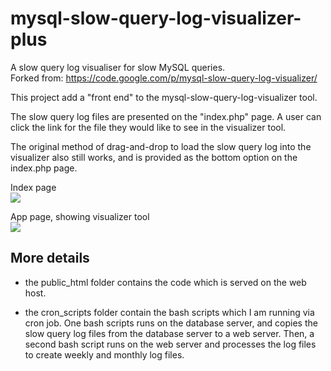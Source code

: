 # mysql-slow-query-log-visualizer-plus
A slow query log visualiser for slow MySQL queries. <br />
Forked from: 
https://code.google.com/p/mysql-slow-query-log-visualizer/ <br />


This project add a "front end" to the mysql-slow-query-log-visualizer tool.   <br />

The slow query log files are presented on the "index.php" page.  A user can click the link for the file they would like to see in the visualizer tool.

The original method of drag-and-drop to load the slow query log into the visualizer also still works, and is provided as the bottom option on the index.php page.


Index page <br />
<img src="http://macmillian.net/mysql-slow-query-log-plus/images/screenshot-index.png" />

App page, showing visualizer tool<br />
<img src="http://macmillian.net/mysql-slow-query-log-plus/images/screenshot-orig.png" />

## More details
* the public_html folder contains the code which is served on the web host.  

* the cron_scripts folder contain the bash scripts which I am running via cron job.  One bash scripts runs on the database server, and copies the slow query log files from the database server to a web server.  Then, a second bash script runs on the web server and processes the log files to create weekly and monthly log files. 
